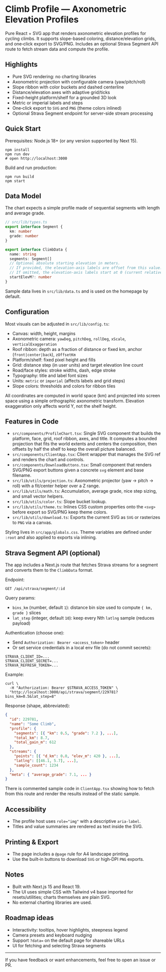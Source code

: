 # Climb Profile — Axonometric Elevation Profiles

Pure React + SVG app that renders axonometric elevation profiles for cycling climbs. It supports slope-based coloring, distance/elevation grids, and one‑click export to SVG/PNG. Includes an optional Strava Segment API route to fetch stream data and compute the profile.

## Highlights

- Pure SVG rendering: no charting libraries
- Axonometric projection with configurable camera (yaw/pitch/roll)
- Slope ribbon with color buckets and dashed centerline
- Distance/elevation axes with adaptive grid/ticks
- Fixed-height platform/shelf for a grounded 3D look
- Metric or imperial labels and steps
- One‑click export to `SVG` and `PNG` (theme colors inlined)
- Optional Strava Segment endpoint for server-side stream processing

## Quick Start

Prerequisites: Node.js 18+ (or any version supported by Next 15).

```
npm install
npm run dev
# open http://localhost:3000
```

Build and run production:

```
npm run build
npm start
```

## Data Model

The chart expects a simple profile made of sequential segments with length and average grade.

```ts
// src/lib/types.ts
export interface Segment {
  km: number
  grade: number
}

export interface ClimbData {
  name: string
  segments: Segment[]
  // Optional absolute starting elevation in meters.
  // If provided, the elevation-axis labels are offset from this value.
  // If omitted, the elevation-axis labels start at 0 (current relative behavior).
  startElevM?: number
}
```

Sample data lives in `src/lib/data.ts` and is used on the homepage by default.

## Configuration

Most visuals can be adjusted in `src/lib/config.ts`:

- Canvas: width, height, margins
- Axonometric camera: `yawDeg`, `pitchDeg`, `rollDeg`, `xScale`, `verticalExaggeration`
- Roof ribbon: depth as a fraction of distance or fixed km, anchor (`front|center|back`), `zOffsetKm`
- Platform/shelf: fixed pixel height and fills
- Grid: distance step (in user units) and target elevation line count
- Road/face styles: stroke widths, dash, edge stroke
- Typography: title and label font sizes
- Units: `metric` or `imperial` (affects labels and grid steps)
- Slope colors: thresholds and colors for ribbon tiles

All coordinates are computed in world space (km) and projected into screen space using a simple orthographic axonometric transform. Elevation exaggeration only affects world Y, not the shelf height.

## Features in Code

- `src/components/ProfileChart.tsx`: Single SVG component that builds the platform, face, grid, roof ribbon, axes, and title. It computes a bounded projection that fits the world extents and centers the composition, then offsets by half the shelf to keep the overall picture balanced.
- `src/components/ClientApp.tsx`: Client wrapper that manages the SVG ref and renders the chart and controls.
- `src/components/DownloadButtons.tsx`: Small component that renders SVG/PNG export buttons given a concrete `svg` element and base filename.
- `src/lib/utils/projection.ts`: Axonometric projector (yaw → pitch → roll) with a fit/center helper over a Z range.
- `src/lib/utils/math.ts`: Accumulation, average grade, nice step sizing, and small vector helpers.
- `src/lib/utils/color.ts`: Slope bucket lookup.
- `src/lib/utils/theme.ts`: Inlines CSS custom properties onto the `<svg>` before export so SVG/PNG keep theme colors.
- `src/lib/utils/download.ts`: Exports the current SVG as `SVG` or rasterizes to `PNG` via a canvas.

Styling lives in `src/app/globals.css`. Theme variables are defined under `:root` and also applied to exports via inlining.

## Strava Segment API (optional)

The app includes a Next.js route that fetches Strava streams for a segment and converts them to the `ClimbData` format.

Endpoint:

```
GET /api/strava/segment/:id
```

Query params:

- `bins_km` (number, default `1`): distance bin size used to compute `{ km, grade }` slices
- `lat_step` (integer, default `10`): keep every Nth `latlng` sample (reduces payload)

Authentication (choose one):

- Send `Authorization: Bearer <access_token>` header
- Or set service credentials in a local env file (do not commit secrets):

```
STRAVA_CLIENT_ID=...
STRAVA_CLIENT_SECRET=...
STRAVA_REFRESH_TOKEN=...
```

Example:

```
curl \
  -H "Authorization: Bearer $STRAVA_ACCESS_TOKEN" \
  "http://localhost:3000/api/strava/segment/229781?bins_km=0.5&lat_step=8"
```

Response (shape, abbreviated):

```json
{
  "id": 229781,
  "name": "Some Climb",
  "profile": {
    "segments": [{ "km": 0.5, "grade": 7.2 }, ...],
    "total_km": 8.7,
    "total_gain_m": 612
  },
  "streams": {
    "points": [{ "d_km": 0.0, "elev_m": 420 }, ...],
    "latlng": [[46.1, 5.7], ...],
    "sample_count": 1234
  },
  "meta": { "average_grade": 7.1, ... }
}
```

There is commented sample code in `ClientApp.tsx` showing how to fetch from this route and render the results instead of the static sample.

## Accessibility

- The profile host uses `role="img"` with a descriptive `aria-label`.
- Titles and value summaries are rendered as text inside the SVG.

## Printing & Export

- The page includes a `@page` rule for A4 landscape printing.
- Use the built‑in buttons to download `SVG` or high‑DPI `PNG` exports.

## Notes

- Built with Next.js 15 and React 19.
- The UI uses simple CSS with Tailwind v4 base imported for resets/utilities; charts themselves are plain SVG.
- No external charting libraries are used.

## Roadmap ideas

- Interactivity: tooltips, hover highlights, steepness legend
- Camera presets and keyboard nudging
- Support `?data=` on the default page for shareable URLs
- UI for fetching and selecting Strava segments

---

If you have feedback or want enhancements, feel free to open an issue or PR.
